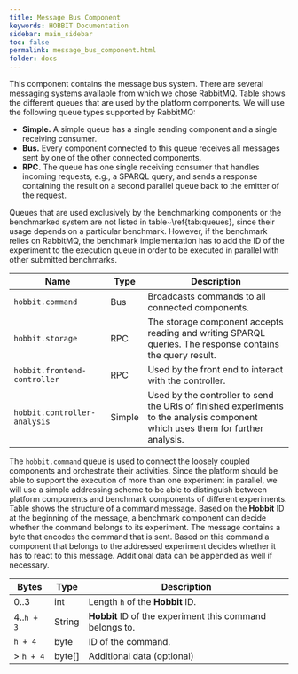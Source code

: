 ```yaml
---
title: Message Bus Component
keywords: HOBBIT Documentation
sidebar: main_sidebar
toc: false
permalink: message_bus_component.html
folder: docs
---
```


This component contains the message bus system.
There are several messaging systems available from which we chose RabbitMQ.
Table shows the different queues that are used by the platform components.
We will use the following queue types supported by RabbitMQ:
* **Simple.** A simple queue has a single sending component and a single receiving consumer.
* **Bus.** Every component connected to this queue receives all messages sent by one of the other connected components.
* **RPC.** The queue has one single receiving consumer that handles incoming requests, e.g., a SPARQL query, and sends a response containing the result on a second parallel queue back to the emitter of the request.

Queues that are used exclusively by the benchmarking components or the benchmarked system are not listed in table~\ref{tab:queues}, since their usage depends on a particular benchmark.
However, if the benchmark relies on RabbitMQ, the benchmark implementation has to add the ID of the experiment to the execution queue in order to be executed in parallel with other submitted benchmarks.

**Name** | **Type** | **Description**
-------- | -------- | ---------------
`hobbit.command` | Bus | Broadcasts commands to all connected components.
`hobbit.storage` | RPC | The storage component accepts reading and writing SPARQL queries. The response contains the query result.
`hobbit.frontend-controller` | RPC | Used by the front end to interact with the controller.
`hobbit.controller-analysis` | Simple | Used by the controller to send the URIs of finished experiments to the analysis component which uses them for further analysis.

The `hobbit.command` queue is used to connect the loosely coupled components and orchestrate their activities.
Since the platform should be able to support the execution of more than one experiment in parallel, we will use a simple addressing scheme to be able to distinguish between platform components and benchmark components of different experiments.
Table shows the structure of a command message.
Based on the **Hobbit** ID at the beginning of the message, a benchmark component can decide whether the command belongs to its experiment.
The message contains a byte that encodes the command that is sent.
Based on this command a component that belongs to the addressed experiment decides whether it has to react to this message.
Additional data can be appended as well if necessary.

**Bytes** | **Type** | **Description**
--------- | -------- | ---------------
0..3 | int | Length `h` of the **Hobbit** ID.
4..`h + 3` | String | **Hobbit** ID of the experiment this command belongs to.
`h + 4` | byte | ID of the command.
> `h + 4` | byte[] | Additional data (optional)
